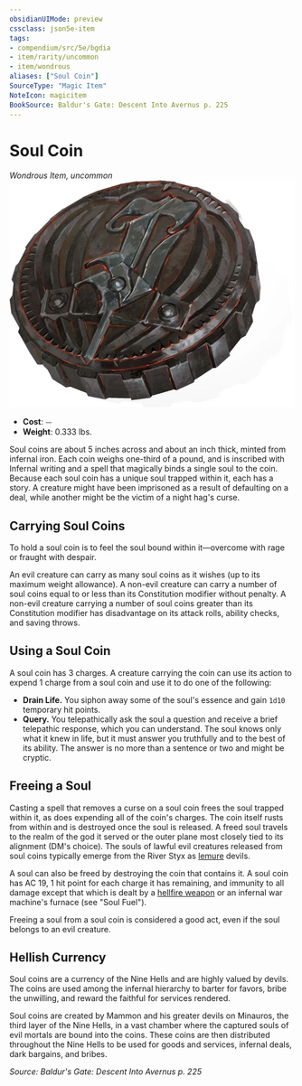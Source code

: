 ```yaml
---
obsidianUIMode: preview
cssclass: json5e-item
tags:
- compendium/src/5e/bgdia
- item/rarity/uncommon
- item/wondrous
aliases: ["Soul Coin"]
SourceType: "Magic Item"
NoteIcon: magicitem
BookSource: Baldur's Gate: Descent Into Avernus p. 225
---
```

# Soul Coin
*Wondrous Item, uncommon*  
![](https://raw.githubusercontent.com/5etools-mirror-2/5etools-img/main/items/BGDIA/Soul%20Coin.webp#right)  

- **Cost**: ⏤
- **Weight**: 0.333 lbs.

Soul coins are about 5 inches across and about an inch thick, minted from infernal iron. Each coin weighs one-third of a pound, and is inscribed with Infernal writing and a spell that magically binds a single soul to the coin. Because each soul coin has a unique soul trapped within it, each has a story. A creature might have been imprisoned as a result of defaulting on a deal, while another might be the victim of a night hag's curse.

## Carrying Soul Coins

To hold a soul coin is to feel the soul bound within it—overcome with rage or fraught with despair.

An evil creature can carry as many soul coins as it wishes (up to its maximum weight allowance). A non-evil creature can carry a number of soul coins equal to or less than its Constitution modifier without penalty. A non-evil creature carrying a number of soul coins greater than its Constitution modifier has disadvantage on its attack rolls, ability checks, and saving throws.

## Using a Soul Coin

A soul coin has 3 charges. A creature carrying the coin can use its action to expend 1 charge from a soul coin and use it to do one of the following:

- **Drain Life.** You siphon away some of the soul's essence and gain `1d10` temporary hit points.  
- **Query.** You telepathically ask the soul a question and receive a brief telepathic response, which you can understand. The soul knows only what it knew in life, but it must answer you truthfully and to the best of its ability. The answer is no more than a sentence or two and might be cryptic.  

## Freeing a Soul

Casting a spell that removes a curse on a soul coin frees the soul trapped within it, as does expending all of the coin's charges. The coin itself rusts from within and is destroyed once the soul is released. A freed soul travels to the realm of the god it served or the outer plane most closely tied to its alignment (DM's choice). The souls of lawful evil creatures released from soul coins typically emerge from the River Styx as [lemure](/2-Mechanics/CLI/bestiary/fiend/lemure.md) devils.

A soul can also be freed by destroying the coin that contains it. A soul coin has AC 19, 1 hit point for each charge it has remaining, and immunity to all damage except that which is dealt by a [hellfire weapon](/2-Mechanics/CLI/items/hellfire-weapon-bgdia.md) or an infernal war machine's furnace (see "Soul Fuel").

Freeing a soul from a soul coin is considered a good act, even if the soul belongs to an evil creature.

## Hellish Currency

Soul coins are a currency of the Nine Hells and are highly valued by devils. The coins are used among the infernal hierarchy to barter for favors, bribe the unwilling, and reward the faithful for services rendered.

Soul coins are created by Mammon and his greater devils on Minauros, the third layer of the Nine Hells, in a vast chamber where the captured souls of evil mortals are bound into the coins. These coins are then distributed throughout the Nine Hells to be used for goods and services, infernal deals, dark bargains, and bribes.

*Source: Baldur's Gate: Descent Into Avernus p. 225*